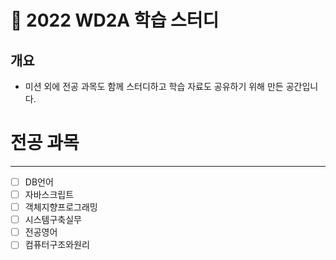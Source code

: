 # 🏫 2022 WD2A 학습 스터디 

## 개요

- 미션 외에 전공 과목도 함께 스터디하고 학습 자료도 공유하기 위해 만든 공간입니다.

# 전공 과목

---

- [ ]  DB언어
- [ ]  자바스크립트
- [ ]  객체지향프로그래밍
- [ ]  시스템구축실무
- [ ]  전공영어
- [ ]  컴퓨터구조와원리
